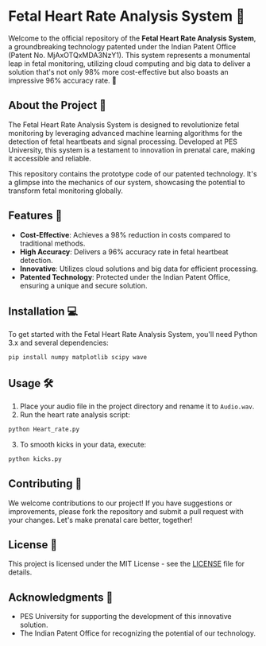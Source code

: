 

# Fetal Heart Rate Analysis System 🚀

Welcome to the official repository of the **Fetal Heart Rate Analysis System**, a groundbreaking technology patented under the Indian Patent Office (Patent No. MjAxOTQxMDA3NzY1). This system represents a monumental leap in fetal monitoring, utilizing cloud computing and big data to deliver a solution that's not only 98% more cost-effective but also boasts an impressive 96% accuracy rate. 🎉

## About the Project 📖

The Fetal Heart Rate Analysis System is designed to revolutionize fetal monitoring by leveraging advanced machine learning algorithms for the detection of fetal heartbeats and signal processing. Developed at PES University, this system is a testament to innovation in prenatal care, making it accessible and reliable.

This repository contains the prototype code of our patented technology. It's a glimpse into the mechanics of our system, showcasing the potential to transform fetal monitoring globally.

## Features 🌟

- **Cost-Effective**: Achieves a 98% reduction in costs compared to traditional methods.
- **High Accuracy**: Delivers a 96% accuracy rate in fetal heartbeat detection.
- **Innovative**: Utilizes cloud solutions and big data for efficient processing.
- **Patented Technology**: Protected under the Indian Patent Office, ensuring a unique and secure solution.

## Installation 💻

To get started with the Fetal Heart Rate Analysis System, you'll need Python 3.x and several dependencies:

```bash
pip install numpy matplotlib scipy wave
```

## Usage 🛠️

1. Place your audio file in the project directory and rename it to `Audio.wav`.
2. Run the heart rate analysis script:
```bash
python Heart_rate.py
```
3. To smooth kicks in your data, execute:
```bash
python kicks.py
```

## Contributing 🤝

We welcome contributions to our project! If you have suggestions or improvements, please fork the repository and submit a pull request with your changes. Let's make prenatal care better, together!

## License 📄

This project is licensed under the MIT License - see the [LICENSE](LICENSE) file for details.

## Acknowledgments 🙏

- PES University for supporting the development of this innovative solution.
- The Indian Patent Office for recognizing the potential of our technology.

